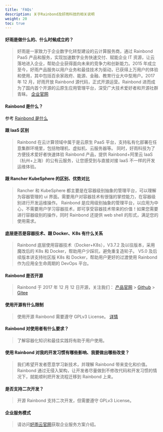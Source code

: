 ```yaml
---
title: 'FAQs'
description: 关于Rainbond及好雨科技的相关说明
weight: 20
toc: true
---
```


#### 好雨是做什么的、什么时候成立的？

> 好雨是一家致力于企业数字化转型建设的云计算服务商，通过 Rainbond PaaS 产品和服务，实现加速数字业务快速交付、赋能企业 IT 资源，让云落地进入企业，帮助企业获得面向未来的竞争力和创新能力。2015 年成立至今，好雨产品服务以用户业务和最佳技术为驱动，已获得上万用户的体验和使用，其中包括百余家政府、能源、金融、教育行业大中型用户。2017 年 12 月，好雨开放 Rainbond 源代码，正式开源运营。Rainbond 进而成为了国内首个开源的云原生应用管理平台，深受广大技术爱好者和开源社群青睐。 [企业官网](https://www.goodrain.com)

#### Rainbond 是什么？

参考 [Rainbond 是什么](/docs/quick-start/rainbond_overview/)

#### 跟 IaaS 区别

> Rainbond 在云计算领域中属于是云原生 PaaS 平台，支持私有化部署在任意集群环境里，包括物理机、虚拟机、云服务器等。 同时，好雨科技为了方便技术爱好者快速体验 Rainbond 产品，提供 Rainbond+阿里云 IaaS（杭州+上海）的公有云服务，让您感受到与直接对接 IaaS 不一样的开发运维体验。

#### 跟 Rancher KubeSphere 的区别、优势对比

> Rancher 和 KubeSphere 都主要是在容器级别抽象的管理平台，可以理解为容器管理的 ui 界面。需要用户对容器技术有很强的掌控能力，在容器级别进行开发运维操作。
> Rainbond 是应用级别抽象的管理平台，以应用为中心，不需要用户学习容器技术，即可享受容器技术带来的价值！如果您需要进行容器级别的操作，同时 Rainbond 还提供 web shell 的形式，满足您的使用需求。

#### 底层是否是容器技术、跟 Docker、K8s 有什么关系

> Rainbond 底层使用容器技术（Docker+K8s），V3.7.2 及以往版本，采用魔改后的 K8s 和 Docker，帮助用户少踩坑，避免重复造轮子。 V5.0 及后续版本讲支持社区版 K8s 和 Docker，帮助用户更好的过渡使用 Rainbond 作为应用全生命周期的 DevOps 平台。

#### Rainbond 是否开源

> Rainbond 于 2017 年 12 月 12 日开源，关注我们：
> [产品官网](https://www.rainbond.com) > [Github](https://github.com/goodrain/rainbond) > [Gitee](https://gitee.com/rainbond/Rainbond)

#### 使用开源有什么限制

> 使用开源 Rainbond 需要遵守 GPLv3 License。 [详情](https://github.com/goodrain/rainbond/blob/master/Licensing.md)

#### Rainbond 对使用者有什么要求？

> 了解容器化知识和最佳实践将有助于用户使用。

#### 使用 Rainbond 对我的开发习惯有哪些影响、我要做出哪些改变？

> 我们希望开发者愿意学习新技术，并理解 Rainbond 带来变化和价值。Rainbond 通过无侵入架构，让开发者尽量做到不修改代码和开发习惯的情况下，就能顺利把开发流程迁移到 Rainbond 上来。

#### 是否支持二次开发？

> 开源 Rainbond 支持二次开发，但需要遵守 GPLv3 License。

#### 企业服务模式

> 请访问[好雨云官网](https://www.goodrain.com)获取企业服务方案介绍。
